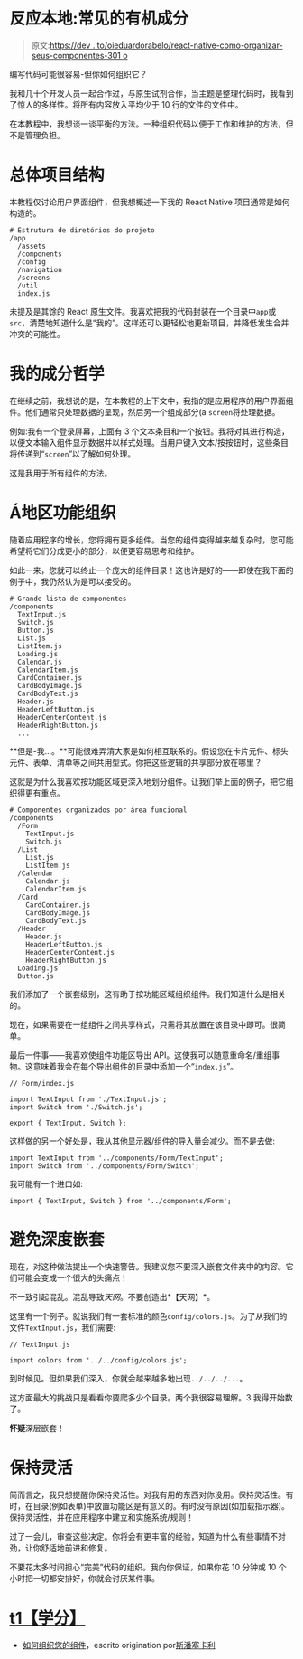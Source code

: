 # 反应本地:常见的有机成分

> 原文:[https://dev . to/oieduardorabelo/react-native-como-organizar-seus-componentes-301 o](https://dev.to/oieduardorabelo/react-native-como-organizar-seus-componentes-301o)

编写代码可能很容易-但你如何组织它？

我和几十个开发人员一起合作过，与原生试剂合作，当主题是整理代码时，我看到了惊人的多样性。将所有内容放入平均少于 10 行的文件的文件中。

在本教程中，我想谈一谈平衡的方法。一种组织代码以便于工作和维护的方法，但不是管理负担。

# [](#estrutura-geral-do-projeto)总体项目结构

本教程仅讨论用户界面组件，但我想概述一下我的 React Native 项目通常是如何构造的。

```
# Estrutura de diretórios do projeto
/app
  /assets
  /components
  /config
  /navigation
  /screens
  /util
  index.js 
```

未提及是其馀的 React 原生文件。我喜欢把我的代码封装在一个目录中`app`或`src`，清楚地知道什么是“我的”。这样还可以更轻松地更新项目，并降低发生合并冲突的可能性。

# [](#minha-filosofia-sobre-componentes)我的成分哲学

在继续之前，我想说的是，在本教程的上下文中，我指的是应用程序的用户界面组件。他们通常只处理数据的呈现，然后另一个组成部分(a `screen`将处理数据。

例如:我有一个登录屏幕，上面有 3 个文本条目和一个按钮。我将对其进行构造，以便文本输入组件显示数据并以样式处理。当用户键入文本/按按钮时，这些条目将传递到“`screen`”以了解如何处理。

这是我用于所有组件的方法。

# Á地区功能组织

随着应用程序的增长，您将拥有更多组件。当您的组件变得越来越复杂时，您可能希望将它们分成更小的部分，以便更容易思考和维护。

如此一来，您就可以终止一个庞大的组件目录！这也许是好的——即使在我下面的例子中，我仍然认为是可以接受的。

```
# Grande lista de componentes
/components
  TextInput.js
  Switch.js
  Button.js
  List.js
  ListItem.js
  Loading.js
  Calendar.js
  CalendarItem.js
  CardContainer.js
  CardBodyImage.js
  CardBodyText.js
  Header.js
  HeaderLeftButton.js
  HeaderCenterContent.js
  HeaderRightButton.js
  ... 
```

**但是-我...。**可能很难弄清大家是如何相互联系的。假设您在卡片元件、标头元件、表单、清单等之间共用型式。你把这些逻辑的共享部分放在哪里？

这就是为什么我喜欢按功能区域更深入地划分组件。让我们举上面的例子，把它组织得更有重点。

```
# Componentes organizados por área funcional
/components
  /Form
    TextInput.js
    Switch.js
  /List
    List.js
    ListItem.js
  /Calendar
    Calendar.js
    CalendarItem.js
  /Card
    CardContainer.js
    CardBodyImage.js
    CardBodyText.js
  /Header
    Header.js
    HeaderLeftButton.js
    HeaderCenterContent.js
    HeaderRightButton.js
  Loading.js
  Button.js 
```

我们添加了一个嵌套级别，这有助于按功能区域组织组件。我们知道什么是相关的。

现在，如果需要在一组组件之间共享样式，只需将其放置在该目录中即可。很简单。

最后一件事——我喜欢使组件功能区导出 API。这使我可以随意重命名/重组事物。这意味着我会在每个导出组件的目录中添加一个“`index.js`”。

```
// Form/index.js

import TextInput from './TextInput.js';
import Switch from './Switch.js';

export { TextInput, Switch }; 
```

这样做的另一个好处是，我从其他显示器/组件的导入量会减少。而不是去做:

```
import TextInput from '../components/Form/TextInput';
import Switch from '../components/Form/Switch'; 
```

我可能有一个进口如:

```
import { TextInput, Switch } from '../components/Form'; 
```

# [](#evite-aninhamento-profundo)避免深度嵌套

现在，对这种做法提出一个快速警告。我建议您不要深入嵌套文件夹中的内容。它们可能会变成一个很大的头痛点！

不一致引起混乱。混乱导致*天网*。不要创造出*【天网】*。

这里有一个例子。就说我们有一套标准的颜色`config/colors.js`。为了从我们的文件`TextInput.js`，我们需要:

```
// TextInput.js

import colors from '../../config/colors.js'; 
```

到时候见。但如果我们深入，你就会越来越多地出现`../../../...`。

这方面最大的挑战只是看看你要爬多少个目录。两个我很容易理解。3 我得开始数了。

**怀疑**深层嵌套！

# [](#fique-flex%C3%ADvel)保持灵活

简而言之，我只想提醒你保持灵活性。对我有用的东西对你没用。保持灵活性。有时，在目录(例如表单)中放置功能区是有意义的。有时没有原因(如加载指示器)。保持灵活性，并在应用程序中建立和实施系统/规则！

过了一会儿，审查这些决定。你将会有更丰富的经验，知道为什么有些事情不对劲，让你舒适地前进和修复。

不要花太多时间担心“完美”代码的组织。我向你保证，如果你花 10 分钟或 10 个小时把一切都安排好，你就会讨厌某件事。

# [t1【学分】](#cr%C3%A9ditos-%EF%B8%8F)

*   [如何组织您的组件](https://www.reactnativeschool.com/how-to-organize-your-components)，escrito origination por[斯潘塞卡利](https://dev.to/spencercarli)